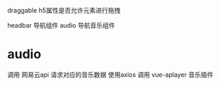 draggable h5属性是否允许元素进行拖拽



headbar  导航组件
audio   导航音乐组件



# audio 
调用 网易云api  请求对应的音乐数据
使用axios 调用 
vue-aplayer  音乐插件